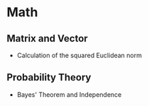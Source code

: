 # Math

## Matrix and Vector
* Calculation of the squared Euclidean norm 

## Probability Theory
* Bayes' Theorem and Independence
